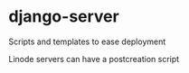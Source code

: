# django-server
Scripts and templates to ease deployment

Linode servers can have a postcreation script


